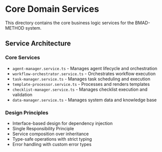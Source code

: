 # Core Domain Services

This directory contains the core business logic services for the BMAD-METHOD system.

## Service Architecture

### Core Services

- `agent-manager.service.ts` - Manages agent lifecycle and orchestration
- `workflow-orchestrator.service.ts` - Orchestrates workflow execution
- `task-manager.service.ts` - Manages task scheduling and execution
- `template-processor.service.ts` - Processes and renders templates
- `checklist-manager.service.ts` - Manages checklist execution and validation
- `data-manager.service.ts` - Manages system data and knowledge base

### Design Principles

- Interface-based design for dependency injection
- Single Responsibility Principle
- Service composition over inheritance
- Type-safe operations with strict typing
- Error handling with custom error types
